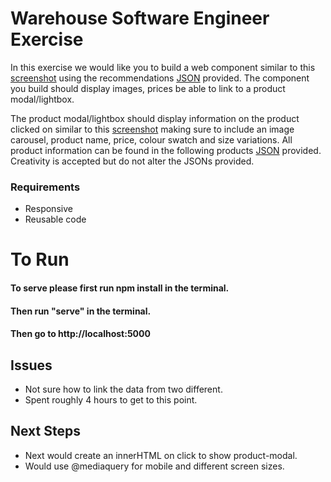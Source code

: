 # Warehouse Software Engineer Exercise

In this exercise we would like you to build a web component similar to this [screenshot](recommendations-screenshot.png) using the recommendations [JSON](data/recommendations.json) provided. The component you build should display images, prices be able to link to a product modal/lightbox.

The product modal/lightbox should display information on the product clicked on similar to this [screenshot](product-modal-screenshot.png) making sure to include an image carousel, product name, price, colour swatch and size variations. All product information can be found in the following products [JSON](data/product.json) provided. Creativity is accepted but do not alter the JSONs provided.

### Requirements
* Responsive
* Reusable code


# To Run

 #### To serve please first run npm install in the terminal. 
 #### Then run "serve" in the terminal.
 #### Then go to http://localhost:5000 

## Issues 
* Not sure how to link the data from two different. 
* Spent roughly 4 hours to get to this point.

## Next Steps
* Next would create an innerHTML on click to show product-modal.
* Would use @mediaquery for mobile and different screen sizes.
